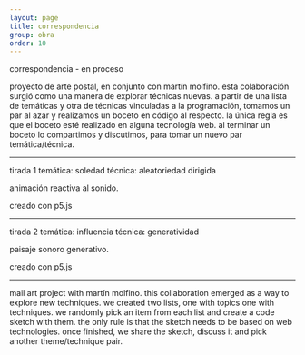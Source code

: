 ```yaml
---
layout: page
title: correspondencia
group: obra
order: 10
---
```


correspondencia - en proceso

proyecto de arte postal, en conjunto con martín molfino. esta colaboración surgió como una manera de explorar técnicas nuevas. a partir de una lista de temáticas y otra de técnicas vinculadas a la programación, tomamos un par al azar y realizamos un boceto en código al respecto. la única regla es que el boceto esté realizado en alguna tecnología web. al terminar un boceto lo compartimos y discutimos, para tomar un nuevo par temática/técnica.

----------------------------------------------

tirada 1
temática: soledad
técnica: aleatoriedad dirigida

animación reactiva al sonido.

creado con p5.js


----------------------------------------------

tirada 2
temática: influencia
técnica: generatividad

paisaje sonoro generativo.



creado con p5.js

----------------------------------------------

mail art project with martín molfino. this collaboration emerged as a way to explore new techniques. we created two lists, one with topics one with techniques. we randomly pick an item from each list and create a code sketch with them. the only rule is that the sketch needs to be based on web technologies. once finished, we share the sketch, discuss it and pick another theme/technique pair.
